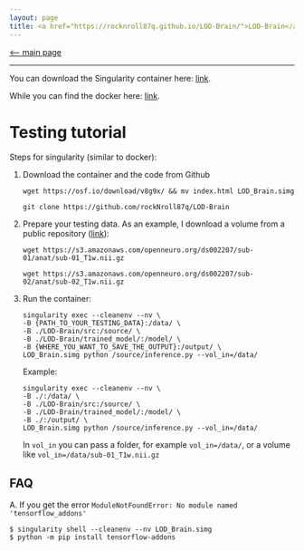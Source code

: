 ```yaml
---
layout: page
title: <a href="https://rocknroll87q.github.io/LOD-Brain/">LOD-Brain</a>
---
```


[<-- main page](https://rocknroll87q.github.io/LOD-Brain/)

<hr>

You can download the Singularity container here: [link](https://osf.io/hnctg/).

While you can find the docker here: [link](https://hub.docker.com/repository/docker/rocknroll87q/cerebrum3t-multisite).


# Testing tutorial

Steps for singularity (similar to docker):

1. Download the container and the code from Github

	`wget https://osf.io/download/v8g9x/ && mv index.html LOD_Brain.simg`
	
	`git clone https://github.com/rockNroll87q/LOD-Brain`
	
2. Prepare your testing data. As an example, I download a volume from a public repository ([link](https://openneuro.org/datasets/ds002207)):

	`wget https://s3.amazonaws.com/openneuro.org/ds002207/sub-01/anat/sub-01_T1w.nii.gz`
	
	`wget https://s3.amazonaws.com/openneuro.org/ds002207/sub-02/anat/sub-02_T1w.nii.gz`
	
3. Run the container:

	~~~
	singularity exec --cleanenv --nv \
	-B {PATH_TO_YOUR_TESTING_DATA}:/data/ \
	-B ./LOD-Brain/src:/source/ \
	-B ./LOD-Brain/trained_model/:/model/ \
	-B {WHERE_YOU_WANT_TO_SAVE_THE_OUTPUT}:/output/ \
	LOD_Brain.simg python /source/inference.py --vol_in=/data/
	~~~	
	
	Example:
	
	~~~
	singularity exec --cleanenv --nv \
	-B ./:/data/ \
	-B ./LOD-Brain/src:/source/ \
	-B ./LOD-Brain/trained_model/:/model/ \
	-B ./:/output/ \
	LOD_Brain.simg python /source/inference.py --vol_in=/data/
	~~~	
	
	In `vol_in` you can pass a folder, for example `vol_in=/data/`, or a volume like `vol_in=/data/sub-01_T1w.nii.gz`





## FAQ

A. If you get the error `ModuleNotFoundError: No module named 'tensorflow_addons'`

~~~
$ singularity shell --cleanenv --nv LOD_Brain.simg
$ python -m pip install tensorflow-addons
~~~


























